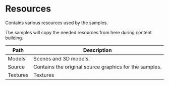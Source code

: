 # Resources

Contains various resources used by the samples.

The samples will copy the needed resources from here during content building.

Path     | Description
---------|-------------------------------------------------------
Models   | Scenes and 3D models.
Source   | Contains the original source graphics for the samples.
Textures | Textures
